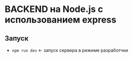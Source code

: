 # BACKEND на Node.js с использованием express

## Запуск
- ```npm run dev``` <- запуск сервера в режиме разработчки
